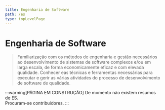 ```yaml
---
title: Engenharia de Software
path: /es
type: topLevelPage
---
```


# Engenharia de Software

> Familiarização com os métodos de engenharia e gestão necessários ao desenvolvimento de sistemas de
> software complexos e/ou em larga escala, de forma economicamente eficaz e com elevada qualidade.
> Conhecer eas técnicas e ferramentas necessárias para executar e gerir as várias atividades
> do processo de desenvolvimento de software de qualidade.

:::warning[PÁGINA EM CONSTRUÇÃO]
De momento não existem resumos de ES.  
Procuram-se contribuidores.
:::
